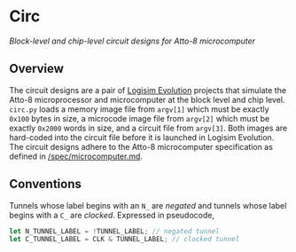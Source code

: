 # Circ

_Block-level and chip-level circuit designs for Atto-8 microcomputer_

## Overview

The circuit designs are a pair of [Logisim Evolution](https://github.com/logisim-evolution/logisim-evolution) projects that simulate the Atto-8 microprocessor and microcomputer at the block level and chip level. `circ.py` loads a memory image file from `argv[1]` which must be exactly `0x100` bytes in size, a microcode image file from `argv[2]` which must be exactly `0x2000` words in size, and a circuit file from `argv[3]`. Both images are hard-coded into the circuit file before it is launched in Logisim Evolution. The circuit designs adhere to the Atto-8 microcomputer specification as defined in [/spec/microcomputer.md](../spec/microcomputer.md).

## Conventions

Tunnels whose label begins with an `N_` are _negated_ and tunnels whose label begins with a `C_` are _clocked_. Expressed in pseudocode,

```rust
let N_TUNNEL_LABEL = !TUNNEL_LABEL; // negated tunnel
let C_TUNNEL_LABEL = CLK & TUNNEL_LABEL; // clocked tunnel
```
